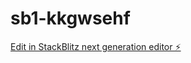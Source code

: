 # sb1-kkgwsehf

[Edit in StackBlitz next generation editor ⚡️](https://stackblitz.com/~/github.com/simekani18/sb1-kkgwsehf)